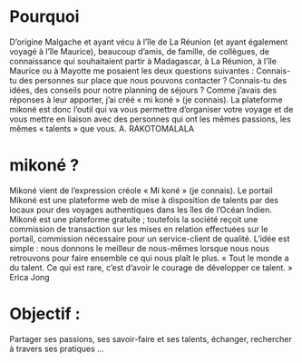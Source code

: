 # Pourquoi
D’origine Malgache et ayant vécu à l’île de La Réunion (et ayant également voyagé à l’île Maurice), beaucoup d’amis, de famille, de collègues, de connaissance qui souhaitaient partir à Madagascar, à La Réunion, à l’île Maurice ou à Mayotte me posaient les deux questions suivantes :
Connais-tu des personnes sur place que nous pouvons contacter ?
Connais-tu des idées, des conseils pour notre planning de séjours ?
Comme j’avais des réponses à leur apporter, j’ai créé « mi koné » (je connais). La plateforme mikoné est donc l’outil qui va vous permettre d’organiser votre voyage et de vous mettre en liaison avec des personnes qui ont les mêmes passions, les mêmes « talents » que vous.
A. RAKOTOMALALA

# mikoné ?
Mikoné vient de l’expression créole « Mi koné » (je connais).  Le portail Mikoné est une plateforme web de mise à disposition de talents par des locaux pour des voyages authentiques dans les îles de l’Océan Indien. Mikoné est une plateforme gratuite ; toutefois la société reçoit une commission de transaction sur les mises en relation effectuées sur le portail, commission nécessaire pour un service-client de qualité.  L’idée est simple : nous donnons le meilleur de nous-mêmes lorsque nous nous retrouvons pour faire ensemble ce qui nous plaît le plus.  « Tout le monde a du talent. Ce qui est rare, c’est d’avoir le courage de développer ce talent. » Erica Jong

# Objectif :
Partager ses passions, ses savoir-faire et ses talents, échanger, rechercher à travers ses pratiques ...


